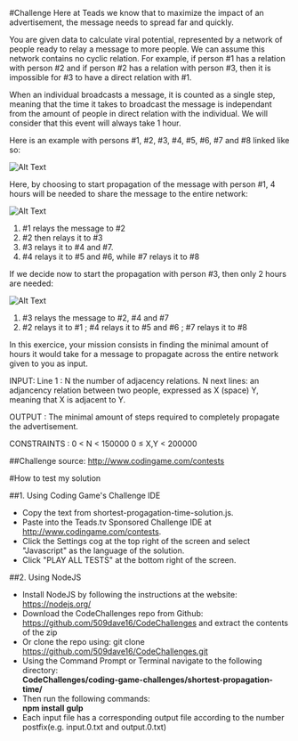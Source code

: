 
#Challenge
Here at Teads we know that to maximize the impact of an advertisement, the message needs to spread far and quickly.
 
You are given data to calculate viral potential, represented by a network of people ready to relay a message to more people.
We can assume this network contains no cyclic relation. 
For example, if person #1 has a relation with person #2 and if person #2 has a relation with person #3, then it is impossible for #3 to have a direct relation with #1.
 
When an individual broadcasts a message, it is counted as a single step, meaning that the time it takes to broadcast the message is independant from the amount of people in direct relation with the individual. We will consider that this event will always take 1 hour.
 
Here is an example with persons #1, #2, #3, #4, #5, #6, #7 and #8 linked like so:
 
![Alt Text](http://code.codingame.com/fileservlet?id=438097898883 "Missing Image for Diagram")
 
Here, by choosing to start propagation of the message with person #1, 4 hours will be needed to share the message to the entire network:

![Alt Text](http://code.codingame.com/fileservlet?id=438112355735 "Missing Image for Diagram")

1.   \#1 relays the message to #2
2.   \#2 then relays it to #3
3.   \#3 relays it to #4 and #7.
4.   \#4 relays it to #5 and #6, while #7 relays it to #8
 
If we decide now to start the propagation with person #3, then only 2 hours are needed:
 
![Alt Text](http://code.codingame.com/fileservlet?id=438103072669 "Missing Image for Diagram")
 
1.   \#3 relays the message to #2, #4 and #7
2.   \#2 relays it to #1 ; #4 relays it to #5 and #6 ; #7 relays it to #8
 
In this exercice, your mission consists in finding the minimal amount of hours it would take for a message to propagate across the entire network given to you as input.
 
INPUT:
Line 1 : N the number of adjacency relations.
N next lines: an adjancency relation between two people, expressed as X (space) Y, meaning that X is adjacent to Y.
 
OUTPUT :
The minimal amount of steps required to completely propagate the advertisement.
 
CONSTRAINTS :
0 < N < 150000
0 ≤ X,Y < 200000

##Challenge source: http://www.codingame.com/contests

#How to test my solution

##1. Using Coding Game's Challenge IDE
- Copy the text from shortest-progagation-time-solution.js.
- Paste into the Teads.tv Sponsored Challenge IDE at http://www.codingame.com/contests.
- Click the Settings cog at the top right of the screen and select "Javascript" as the language of the solution.
- Click "PLAY ALL TESTS" at the bottom right of the screen.

##2. Using NodeJS
- Install NodeJS by following the instructions at the website: https://nodejs.org/
- Download the CodeChallenges repo from Github: https://github.com/509dave16/CodeChallenges and extract the contents of the zip
- Or clone the repo using: git clone https://github.com/509dave16/CodeChallenges.git
- Using the Command Prompt or Terminal navigate to the following directory:<br>
<strong>CodeChallenges/coding-game-challenges/shortest-propagation-time/</strong>
- Then run the following commands:<br>
<strong>npm install</strong>
<strong>gulp</strong>
- Each input file has a corresponding output file according to the number postfix(e.g. input.0.txt and output.0.txt)
